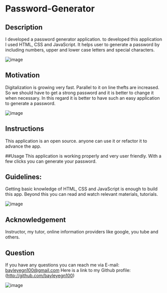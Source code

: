 # Password-Generator

## Description
I developed a password generator application. to developed this application I used HTML, CSS  and JavaScript. It helps user to generate a password by including numbers, 
upper and lower case letters and special characters. 

![image](https://user-images.githubusercontent.com/75077909/115977881-bb0aea00-a530-11eb-93cd-4c3814cf4922.png)

## Motivation
Digitalization is growing very fast. Parallel to it on line thefts are increased. So we should have to get a strong password and it is better to change it when necessary. In this regard it is better to have such an easy application to generate a password.  

![image](https://user-images.githubusercontent.com/75077909/115977897-dfff5d00-a530-11eb-9d34-5a048b155a71.png)

## Instructions
This application is an open source. anyone can use it or refactor it to advance the app. 

##Usage
This application is working properly and very user friendly. With a few clicks you can generate your password. 

## Guidelines:
Getting basic knowledge of HTML, CSS and JavaScript is enough to build this app. Beyond this you can read and watch relevant materials, tutorials. 

![image](https://user-images.githubusercontent.com/75077909/115977925-163cdc80-a531-11eb-8b8d-aa1023052f31.png)


## Acknowledgement
Instructor, my tutor, online information providers like google, you tube and others.

## Question
If you have any questions you can reach me via E-mail: bayleyegn100@gmail.com
Here is a link to my Github profile: (http://github.com/bayleyegn100)

![image](https://user-images.githubusercontent.com/75077909/115977944-34a2d800-a531-11eb-95f3-7759187b05ce.png)
